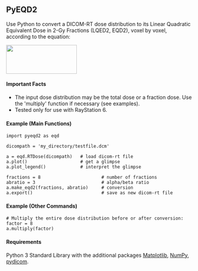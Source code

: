 ## PyEQD2
Use Python to convert a DICOM-RT dose distribution to its Linear Quadratic Equivalent Dose in 2-Gy Fractions (LQED2, EQD2), voxel by voxel, according to the equation:


<img src="EQD2_equation_2102_862.png" width="191" height="78">

#### Important Facts
* The input dose distribution may be the total dose or a fraction dose. Use the 'multiply' function if necessary (see examples).
* Tested only for use with RayStation 6.


#### Example (Main Functions)
```
import pyeqd2 as eqd

dicompath = 'my_directory/testfile.dcm'

a = eqd.RTDose(dicompath)   # load dicom-rt file
a.plot()                    # get a glimpse
a.plot_legend()             # interpret the glimpse

fractions = 8                       # number of fractions
abratio = 3                         # alpha/beta ratio
a.make_eqd2(fractions, abratio)     # conversion
a.export()                          # save as new dicom-rt file
```

#### Example (Other Commands)
```
# Multiply the entire dose distribution before or after conversion:
factor = 8
a.multiply(factor)
```

#### Requirements
Python 3 Standard Library with the additional packages [Matplotlib](https://github.com/matplotlib/matplotlib), [NumPy](https://github.com/numpy/numpy), [pydicom](https://github.com/pydicom/pydicom).

